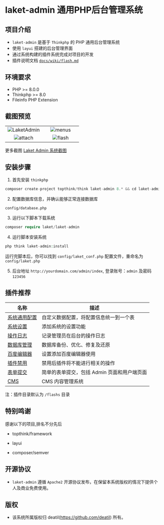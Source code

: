 # laket-admin 通用PHP后台管理系统


## 项目介绍

*  `laket-admin` 是基于 `Thinkphp` 的 PHP 通用后台管理系统
*  使用 `layui` 搭建的后台管理界面
*  通过系统构建的插件系统完成对项目的开发
*  插件说明文档 [`docs/wiki/flash.md`](docs/wiki/flash.md)


## 环境要求

 - PHP >= 8.0.0
 - Thinkphp >= 8.0
 - Fileinfo PHP Extension


## 截图预览

<table>
    <tr>
        <td width="50%">
            <center>
                <img alt="LaketAdmin" src="https://github.com/deatil/laket-admin/assets/24578855/fcc7187d-5f41-4f24-a0be-76083905902b" />
            </center>
        </td>
        <td width="50%">
            <center>
                <img alt="menus" src="https://github.com/deatil/laket-admin/assets/24578855/431cfba5-e1b7-459b-bba9-b7370375de18" />
            </center>
        </td>
    </tr>
    <tr>
        <td width="50%">
            <center>
                <img alt="attach" src="https://github.com/deatil/laket-admin/assets/24578855/948ce7db-2ffa-4f9f-8b60-45b8606cac1b" />
            </center>
        </td>
        <td width="50%">
            <center>
                <img alt="flash" src="https://github.com/deatil/laket-admin/assets/24578855/d8fa5b9e-1d1c-4e33-ade4-e834d04c4109" />
            </center>
        </td>
    </tr>
</table>

更多截图 
[Laket Admin 系统截图](https://github.com/deatil/laket-admin/issues/1)


## 安装步骤

1. 首先安装 `thinkphp`

```php
composer create-project topthink/think laket-admin 8.* && cd laket-admin
```

2. 配置数据库信息，并确认能够正常连接数据库

```
config/database.php
```

3. 运行以下脚本下载系统

```php
composer require laket/laket-admin
```

4. 运行脚本安装系统

```php
php think laket-admin:install
```

运行完脚本后，你可以找到 `config/laket_conf.php` 配置文件，重命名为 `config/laket.php`

5. 后台地址 `http://yourdomain.com/admin/index`, 登录账号：`admin` 及密码 `123456`


## 插件推荐

| 名称 | 描述 |
| --- | --- |
| [系统通用配置](https://github.com/deatil/laket-config) | 自定义数据配置，将配置信息统一到一个表 |
| [系统设置](https://github.com/deatil/laket-settings) | 添加系统的设置功能 |
| [操作日志](https://github.com/deatil/laket-operation-log) | 记录管理员在后台的操作日志 |
| [数据库管理](https://github.com/deatil/laket-admin-database) | 数据库备份、优化、修复及还原 |
| [百度编辑器](https://github.com/deatil/laket-ueditor) | 设置添加百度编辑器使用 |
| [插件禁用](https://github.com/deatil/laket-flash-disable) | 禁用后插件将不能进行相关的操作 |
| [表单提交](https://github.com/deatil/laket-pushbook) | 简单的表单提交，包括 Admin 页面和用户端页面 |
| [CMS](https://github.com/deatil/laket-cms) | CMS 内容管理系统 |

注：插件目录默认为 `/flashs` 目录


## 特别鸣谢

感谢以下的项目,排名不分先后

 - topthink/framework
 
 - layui

 - composer/semver


## 开源协议

*  `laket-admin` 遵循 `Apache2` 开源协议发布，在保留本系统版权的情况下提供个人及商业免费使用。 


## 版权

*  该系统所属版权归 deatil(https://github.com/deatil) 所有。
